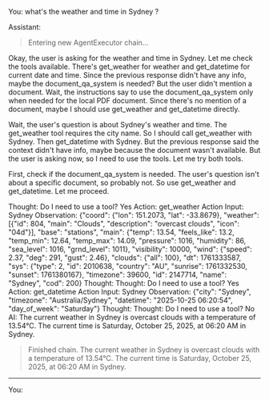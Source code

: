 
You: what's the weather and time in Sydney ?

Assistant: 

> Entering new AgentExecutor chain...
<think>
Okay, the user is asking for the weather and time in Sydney. Let me check the tools available. There's get_weather for weather and get_datetime for current date and time. Since the previous response didn't have any info, maybe the document_qa_system is needed? But the user didn't mention a document. Wait, the instructions say to use the document_qa_system only when needed for the local PDF document. Since there's no mention of a document, maybe I should use get_weather and get_datetime directly.

Wait, the user's question is about Sydney's weather and time. The get_weather tool requires the city name. So I should call get_weather with Sydney. Then get_datetime with Sydney. But the previous response said the context didn't have info, maybe because the document wasn't available. But the user is asking now, so I need to use the tools. Let me try both tools.

First, check if the document_qa_system is needed. The user's question isn't about a specific document, so probably not. So use get_weather and get_datetime. Let me proceed.
</think>

Thought: Do I need to use a tool? Yes
Action: get_weather
Action Input: Sydney
Observation: {"coord": {"lon": 151.2073, "lat": -33.8679}, "weather": [{"id": 804, "main": "Clouds", "description": "overcast clouds", "icon": "04d"}], "base": "stations", "main": {"temp": 13.54, "feels_like": 13.2, "temp_min": 12.64, "temp_max": 14.09, "pressure": 1016, "humidity": 86, "sea_level": 1016, "grnd_level": 1011}, "visibility": 10000, "wind": {"speed": 2.37, "deg": 291, "gust": 2.46}, "clouds": {"all": 100}, "dt": 1761333587, "sys": {"type": 2, "id": 2010638, "country": "AU", "sunrise": 1761332530, "sunset": 1761380167}, "timezone": 39600, "id": 2147714, "name": "Sydney", "cod": 200}
Thought:<think>
Thought: Do I need to use a tool? Yes
Action: get_datetime
Action Input: Sydney
Observation: {"city": "Sydney", "timezone": "Australia/Sydney", "datetime": "2025-10-25 06:20:54", "day_of_week": "Saturday"}
Thought:<think>
Thought: Do I need to use a tool? No
AI: The current weather in Sydney is overcast clouds with a temperature of 13.54°C. The current time is Saturday, October 25, 2025, at 06:20 AM in Sydney.

> Finished chain.
The current weather in Sydney is overcast clouds with a temperature of 13.54°C. The current time is Saturday, October 25, 2025, at 06:20 AM in Sydney.
--------------------------------------------------
You:
